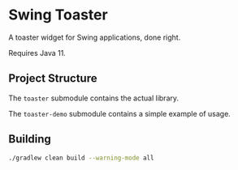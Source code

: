 # Swing Toaster
A toaster widget for Swing applications, done right.

Requires Java 11.

## Project Structure
The `toaster` submodule contains the actual library.

The `toaster-demo` submodule contains a simple example of usage.

## Building

```bash
./gradlew clean build --warning-mode all
```

